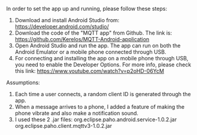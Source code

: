 In order to set the app up and running, please follow these steps:
1) Download and install Android Studio from: https://developer.android.com/studio/
2) Download the code of the "MQTT app" from Github. 
The link is: https://github.com/Kerelos/MQTT-Android-application
3) Open Android Studio and run the app. The app can run on both the Android Emulator or a mobile phone connected through USB.
4) For connecting and installing the app on a mobile phone through USB, you need to enable the Developer Options. For more info, please check this link: https://www.youtube.com/watch?v=p2oHD-06YcM

Assumptions:
1) Each time a user connects, a random client ID is generated through the app.
2) When a message arrives to a phone, I added a feature of making the phone vibrate and also make a notification sound.
3) I used these 2 .jar files:
org.eclipse.paho.android.service-1.0.2.jar
org.eclipse.paho.client.mqttv3-1.0.2.jar
